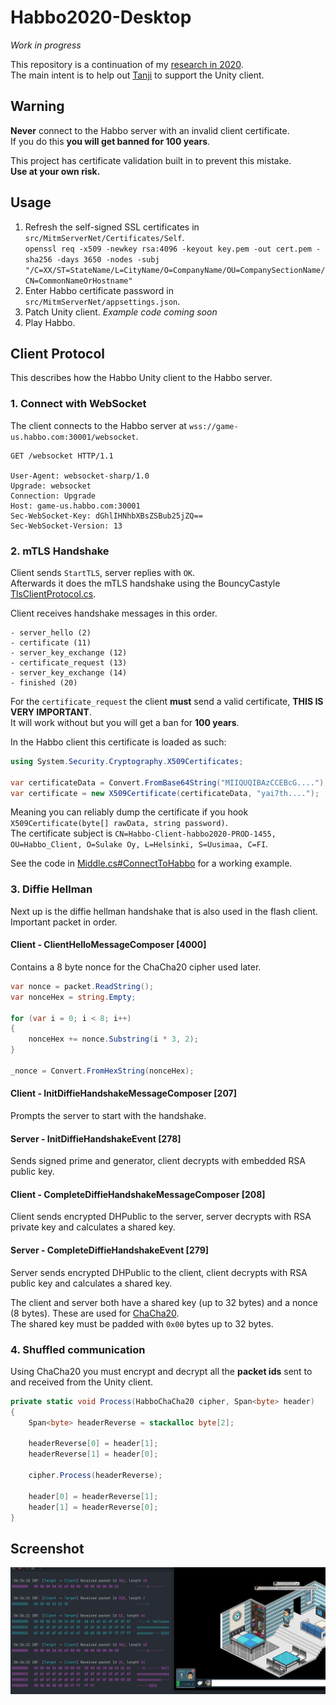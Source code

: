 # Habbo2020-Desktop

_Work in progress_

This repository is a continuation of my [research in 2020](https://github.com/UnfamiliarLegacy/Habbo2020).  
The main intent is to help out [Tanji](https://github.com/ArachisH/Tanji) to support the Unity client.

## Warning

**Never** connect to the Habbo server with an invalid client certificate.  
If you do this **you will get banned for 100 years**.  

This project has certificate validation built in to prevent this mistake.  
**Use at your own risk.**

## Usage

1. Refresh the self-signed SSL certificates in `src/MitmServerNet/Certificates/Self`.   
`openssl req -x509 -newkey rsa:4096 -keyout key.pem -out cert.pem -sha256 -days 3650 -nodes -subj "/C=XX/ST=StateName/L=CityName/O=CompanyName/OU=CompanySectionName/CN=CommonNameOrHostname"`
2. Enter Habbo certificate password in `src/MitmServerNet/appsettings.json`.
3. Patch Unity client. _Example code coming soon_
4. Play Habbo.

## Client Protocol

This describes how the Habbo Unity client to the Habbo server.

### 1. Connect with WebSocket

The client connects to the Habbo server at `wss://game-us.habbo.com:30001/websocket`.

```
GET /websocket HTTP/1.1

User-Agent: websocket-sharp/1.0
Upgrade: websocket
Connection: Upgrade
Host: game-us.habbo.com:30001
Sec-WebSocket-Key: dGhlIHNhbXBsZSBub25jZQ==
Sec-WebSocket-Version: 13
```

### 2. mTLS Handshake

Client sends `StartTLS`, server replies with `OK`.  
Afterwards it does the mTLS handshake using the BouncyCastyle [TlsClientProtocol.cs](https://github.com/bcgit/bc-csharp/blob/e1bbb04c4de1b249165f3f9c1a2a8aa896c8f10b/crypto/src/tls/TlsClientProtocol.cs#L331).

Client receives handshake messages in this order.

```
- server_hello (2)
- certificate (11)
- server_key_exchange (12) 
- certificate_request (13)
- server_key_exchange (14)
- finished (20)
```

For the `certificate_request` the client **must** send a valid certificate, **THIS IS VERY IMPORTANT**.  
It will work without but you will get a ban for **100 years**.  

In the Habbo client this certificate is loaded as such:

```csharp
using System.Security.Cryptography.X509Certificates;

var certificateData = Convert.FromBase64String("MIIQUQIBAzCCEBcG....");
var certificate = new X509Certificate(certificateData, "yai7th....");
```

Meaning you can reliably dump the certificate if you hook `X509Certificate(byte[] rawData, string password)`.  
The certificate subject is `CN=Habbo-Client-habbo2020-PROD-1455, OU=Habbo_Client, O=Sulake Oy, L=Helsinki, S=Uusimaa, C=FI`.

See the code in [Middle.cs#ConnectToHabbo](https://github.com/UnfamiliarLegacy/Habbo2020-Desktop/blob/ac3b91260071096a547d076b499ac32c8804a6e6/src/MitmServerNet/Net/Middle.cs#L119-L156) for a working example.

### 3. Diffie Hellman

Next up is the diffie hellman handshake that is also used in the flash client.  
Important packet in order.

#### Client - ClientHelloMessageComposer [4000]

Contains a 8 byte nonce for the ChaCha20 cipher used later.

```csharp
var nonce = packet.ReadString();
var nonceHex = string.Empty;

for (var i = 0; i < 8; i++)
{
    nonceHex += nonce.Substring(i * 3, 2);
}

_nonce = Convert.FromHexString(nonceHex);
```

#### Client - InitDiffieHandshakeMessageComposer [207]

Prompts the server to start with the handshake.

#### Server - InitDiffieHandshakeEvent [278]

Sends signed prime and generator, client decrypts with embedded RSA public key.

#### Client - CompleteDiffieHandshakeMessageComposer [208]

Client sends encrypted DHPublic to the server, server decrypts with RSA private key and calculates a shared key.

#### Server - CompleteDiffieHandshakeEvent [279]

Server sends encrypted DHPublic to the client, client decrypts with RSA public key and calculates a shared key.

The client and server both have a shared key (up to 32 bytes) and a nonce (8 bytes). These are used for [ChaCha20](https://github.com/UnfamiliarLegacy/Habbo2020-Desktop/blob/master/src/MitmServerNet/Net/Crypto/HabboChaCha20.cs).  
The shared key must be padded with `0x00` bytes up to 32 bytes.

### 4. Shuffled communication

Using ChaCha20 you must encrypt and decrypt all the **packet ids** sent to and received from the Unity client.

```csharp
private static void Process(HabboChaCha20 cipher, Span<byte> header)
{
    Span<byte> headerReverse = stackalloc byte[2];
    
    headerReverse[0] = header[1];
    headerReverse[1] = header[0];
    
    cipher.Process(headerReverse);
    
    header[0] = headerReverse[1];
    header[1] = headerReverse[0];
}
```

## Screenshot

![MITM](docs/unity_mitm.png)
